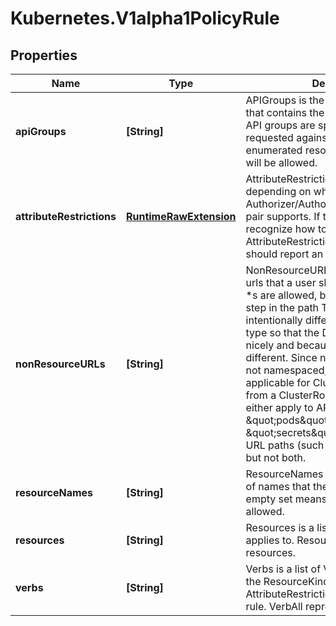 # Kubernetes.V1alpha1PolicyRule

## Properties
Name | Type | Description | Notes
------------ | ------------- | ------------- | -------------
**apiGroups** | **[String]** | APIGroups is the name of the APIGroup that contains the resources.  If multiple API groups are specified, any action requested against one of the enumerated resources in any API group will be allowed. | [optional] 
**attributeRestrictions** | [**RuntimeRawExtension**](RuntimeRawExtension.md) | AttributeRestrictions will vary depending on what the Authorizer/AuthorizationAttributeBuilder pair supports. If the Authorizer does not recognize how to handle the AttributeRestrictions, the Authorizer should report an error. | [optional] 
**nonResourceURLs** | **[String]** | NonResourceURLs is a set of partial urls that a user should have access to.  *s are allowed, but only as the full, final step in the path This name is intentionally different than the internal type so that the DefaultConvert works nicely and because the ordering may be different. Since non-resource URLs are not namespaced, this field is only applicable for ClusterRoles referenced from a ClusterRoleBinding. Rules can either apply to API resources (such as \&quot;pods\&quot; or \&quot;secrets\&quot;) or non-resource URL paths (such as \&quot;/api\&quot;),  but not both. | [optional] 
**resourceNames** | **[String]** | ResourceNames is an optional white list of names that the rule applies to.  An empty set means that everything is allowed. | [optional] 
**resources** | **[String]** | Resources is a list of resources this rule applies to.  ResourceAll represents all resources. | [optional] 
**verbs** | **[String]** | Verbs is a list of Verbs that apply to ALL the ResourceKinds and AttributeRestrictions contained in this rule.  VerbAll represents all kinds. | 


